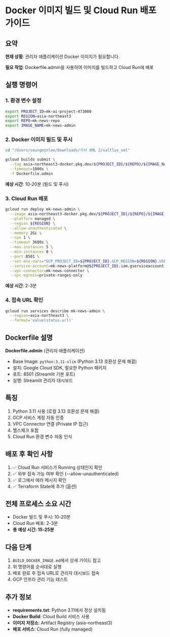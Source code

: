 # Docker 이미지 빌드 및 Cloud Run 배포 가이드

## 요약

**현재 상황**: 관리자 애플리케이션 Docker 이미지가 필요합니다.

**필요 작업**: Dockerfile.admin을 사용하여 이미지를 빌드하고 Cloud Run에 배포

## 실행 명령어

### 1. 환경 변수 설정
```bash
export PROJECT_ID=mk-ai-project-473000
export REGION=asia-northeast3
export REPO=mk-news-repo
export IMAGE_NAME=mk-news-admin
```

### 2. Docker 이미지 빌드 및 푸시
```bash
cd "/Users/seungminlee/Downloads/기사 XML 2/saltlux_xml"

gcloud builds submit \
  --tag asia-northeast3-docker.pkg.dev/${PROJECT_ID}/${REPO}/${IMAGE_NAME}:latest \
  --timeout=1800s \
  -f Dockerfile.admin
```

**예상 시간**: 10-20분 (빌드 및 푸시)

### 3. Cloud Run 배포
```bash
gcloud run deploy mk-news-admin \
  --image asia-northeast3-docker.pkg.dev/${PROJECT_ID}/${REPO}/${IMAGE_NAME}:latest \
  --platform managed \
  --region ${REGION} \
  --allow-unauthenticated \
  --memory 2Gi \
  --cpu 1 \
  --timeout 3600s \
  --max-instances 5 \
  --min-instances 0 \
  --port 8501 \
  --set-env-vars="GCP_PROJECT_ID=${PROJECT_ID},GCP_REGION=${REGION},USE_MANAGED_SERVICES=true" \
  --service-account=mk-news-platform@${PROJECT_ID}.iam.gserviceaccount.com \
  --vpc-connector=mk-news-connector \
  --vpc-egress=private-ranges-only
```

**예상 시간**: 2-3분

### 4. 접속 URL 확인
```bash
gcloud run services describe mk-news-admin \
  --region=asia-northeast3 \
  --format='value(status.url)'
```

## Dockerfile 설명

**Dockerfile.admin** (관리자 애플리케이션)
- Base Image: `python:3.11-slim` (Python 3.13 호환성 문제 해결)
- 설치: Google Cloud SDK, 필요한 Python 패키지
- 포트: 8501 (Streamlit 기본 포트)
- 실행: Streamlit 관리자 대시보드

## 특징

1. Python 3.11 사용 (로컬 3.13 호환성 문제 해결)
2. GCP 서비스 계정 자동 인증
3. VPC Connector 연결 (Private IP 접근)
4. 헬스체크 포함
5. Cloud Run 환경 변수 자동 인식

## 배포 후 확인 사항

1. ✅ Cloud Run 서비스가 Running 상태인지 확인
2. ✅ 외부 접속 가능 여부 확인 (--allow-unauthenticated)
3. ✅ 로그에서 에러 메시지 확인
4. ✅ Terraform State에 추가 (옵션)

## 전체 프로세스 소요 시간

- Docker 빌드 및 푸시: 10-20분
- Cloud Run 배포: 2-3분
- **총 예상 시간: 15-25분**

## 다음 단계

1. `BUILD_DOCKER_IMAGE.md`에서 상세 가이드 참고
2. 위 명령어를 순서대로 실행
3. 배포 완료 후 접속 URL로 관리자 대시보드 접속
4. GCP 인프라 관리 기능 테스트

## 추가 정보

- **requirements.txt**: Python 3.11에서 정상 설치됨
- **Docker Build**: Cloud Build 서비스 사용
- **이미지 저장소**: Artifact Registry (asia-northeast3)
- **배포 서비스**: Cloud Run (fully managed)
